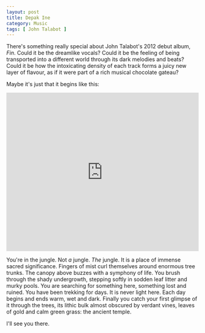 ```yaml
---
layout: post
title: Depak Ine
category: Music
tags: [ John Talabot ]
---
```


There's something really special about John Talabot's 2012 debut album, *Fin*. Could it be the dreamlike vocals? Could it be the feeling of being transported into a different world through its dark melodies and beats? Could it be how the intoxicating density of each track forms a juicy new layer of flavour, as if it were part of a rich musical chocolate gateau?

Maybe it's just that it begins like this:

<iframe width="100%" height="415" src="https://www.youtube.com/embed/HI5wcQN9AZ8?rel=0" frameborder="0" allow="autoplay; encrypted-media" allowfullscreen></iframe>

You're in the jungle. Not *a* jungle. *The* jungle. It is a place of immense sacred significance. Fingers of mist curl themselves around enormous tree trunks. The canopy above buzzes with a symphony of life. You brush through the shady undergrowth, stepping softly in sodden leaf litter and murky pools. You are searching for something here, something lost and ruined. You have been trekking for days. It is never light here. Each day begins and ends warm, wet and dark. Finally you catch your first glimpse of it through the trees, its lithic bulk almost obscured by verdant vines, leaves of gold and calm green grass: the ancient temple.

I'll see you there.